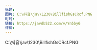 ```yaml
---
标题: 
图片: C:\抖音\jav\1230\BillfishGsCRcf.PNG
时时: 
链接: https://javdb522.com/v/Yn5by6
评价:
---
```


C:\抖音\jav\1230\BillfishGsCRcf.PNG